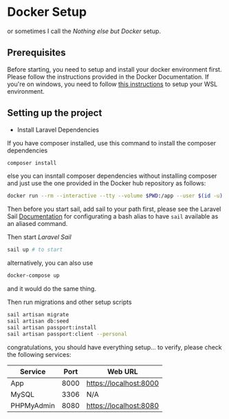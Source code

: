 # Docker Setup

or sometimes I call the *Nothing else but Docker* setup.

## Prerequisites

Before starting, you need to setup and install your docker environment first. Please follow the instructions provided in the Docker Documentation.
If you're on windows, you need to follow [this instructions](https://nickjanetakis.com/blog/setting-up-docker-for-windows-and-wsl-to-work-flawlessly) to setup your WSL environment.

## Setting up the project

- Install Laravel Dependencies

If you have composer installed, use this command to install the composer dependencies

```bash
composer install
```

else you can insntall composer dependencies without installing composer and just use the one provided in the Docker hub repository as follows:

```bash
docker run --rm --interactive --tty --volume $PWD:/app --user $(id -u):$(id -g) composer install
```

Then before you start sail, add sail to your path first, please see the Laravel Sail [Documentation](https://laravel.com/docs/8.x/sail#configuring-a-bash-alias) for configurating a bash alias to have `sail` available as an aliased command.

Then start *Laravel Sail*

```bash
sail up # to start 
```

alternatively, you can also use

```bash
docker-compose up
```

and it would do the same thing.


Then run migrations and other setup scripts

```bash
sail artisan migrate
sail artisan db:seed
sail artisan passport:install
sail artisan passport:client --personal
```

congratulations, you should have everything setup... to verify, please check the following services:

|Service |Port  |Web URL  |
--- | --- | --- |
|App|8000| [https://localhost:8000](https://localhost:8000) |
|MySQL | 3306 | N/A |
|PHPMyAdmin|8080| [https://localhost:8080](https://localhost:8080) |